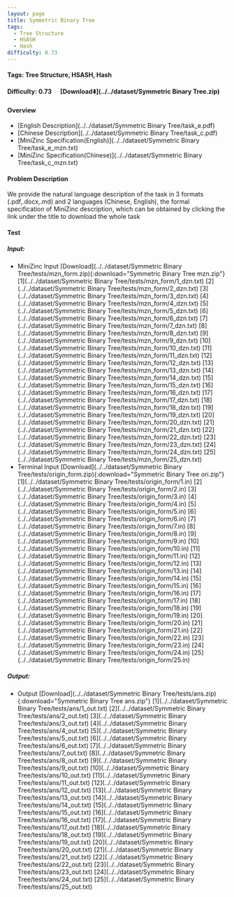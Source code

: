 ```yaml
---
layout: page
title: Symmetric Binary Tree
tags:
  - Tree Structure
  - HSASH
  - Hash
difficulty: 0.73
---
```


#### Tags: Tree Structure, HSASH, Hash
#### Difficulty: 0.73 &nbsp;&nbsp;&nbsp;&nbsp; [Download⬇️](../../dataset/Symmetric Binary Tree.zip)
#### Overview
- [English Description](../../dataset/Symmetric Binary Tree/task_e.pdf)
- [Chinese Description](../../dataset/Symmetric Binary Tree/task_c.pdf)
- [MiniZinc Specification(English)](../../dataset/Symmetric Binary Tree/task_e_mzn.txt)
- [MiniZinc Specification(Chinese)](../../dataset/Symmetric Binary Tree/task_c_mzn.txt)

#### Problem Description
We provide the natural language description of the task in 3 formats (.pdf,.docx,.md) and 2 languages (Chinese, English), the formal specification of MiniZinc description, which can be obtained by clicking the link under the title to download the whole task
#### Test
##### Input:
- MiniZinc Input [Download](../../dataset/Symmetric Binary Tree/tests/mzn_form.zip){:download="Symmetric Binary Tree mzn.zip"} [1](../../dataset/Symmetric Binary Tree/tests/mzn_form/1_dzn.txt) [2](../../dataset/Symmetric Binary Tree/tests/mzn_form/2_dzn.txt) [3](../../dataset/Symmetric Binary Tree/tests/mzn_form/3_dzn.txt) [4](../../dataset/Symmetric Binary Tree/tests/mzn_form/4_dzn.txt) [5](../../dataset/Symmetric Binary Tree/tests/mzn_form/5_dzn.txt) [6](../../dataset/Symmetric Binary Tree/tests/mzn_form/6_dzn.txt) [7](../../dataset/Symmetric Binary Tree/tests/mzn_form/7_dzn.txt) [8](../../dataset/Symmetric Binary Tree/tests/mzn_form/8_dzn.txt) [9](../../dataset/Symmetric Binary Tree/tests/mzn_form/9_dzn.txt) [10](../../dataset/Symmetric Binary Tree/tests/mzn_form/10_dzn.txt) [11](../../dataset/Symmetric Binary Tree/tests/mzn_form/11_dzn.txt) [12](../../dataset/Symmetric Binary Tree/tests/mzn_form/12_dzn.txt) [13](../../dataset/Symmetric Binary Tree/tests/mzn_form/13_dzn.txt) [14](../../dataset/Symmetric Binary Tree/tests/mzn_form/14_dzn.txt) [15](../../dataset/Symmetric Binary Tree/tests/mzn_form/15_dzn.txt) [16](../../dataset/Symmetric Binary Tree/tests/mzn_form/16_dzn.txt) [17](../../dataset/Symmetric Binary Tree/tests/mzn_form/17_dzn.txt) [18](../../dataset/Symmetric Binary Tree/tests/mzn_form/18_dzn.txt) [19](../../dataset/Symmetric Binary Tree/tests/mzn_form/19_dzn.txt) [20](../../dataset/Symmetric Binary Tree/tests/mzn_form/20_dzn.txt) [21](../../dataset/Symmetric Binary Tree/tests/mzn_form/21_dzn.txt) [22](../../dataset/Symmetric Binary Tree/tests/mzn_form/22_dzn.txt) [23](../../dataset/Symmetric Binary Tree/tests/mzn_form/23_dzn.txt) [24](../../dataset/Symmetric Binary Tree/tests/mzn_form/24_dzn.txt) [25](../../dataset/Symmetric Binary Tree/tests/mzn_form/25_dzn.txt) 
- Terminal Input [Download](../../dataset/Symmetric Binary Tree/tests/origin_form.zip){:download="Symmetric Binary Tree ori.zip"} [1](../../dataset/Symmetric Binary Tree/tests/origin_form/1.in) [2](../../dataset/Symmetric Binary Tree/tests/origin_form/2.in) [3](../../dataset/Symmetric Binary Tree/tests/origin_form/3.in) [4](../../dataset/Symmetric Binary Tree/tests/origin_form/4.in) [5](../../dataset/Symmetric Binary Tree/tests/origin_form/5.in) [6](../../dataset/Symmetric Binary Tree/tests/origin_form/6.in) [7](../../dataset/Symmetric Binary Tree/tests/origin_form/7.in) [8](../../dataset/Symmetric Binary Tree/tests/origin_form/8.in) [9](../../dataset/Symmetric Binary Tree/tests/origin_form/9.in) [10](../../dataset/Symmetric Binary Tree/tests/origin_form/10.in) [11](../../dataset/Symmetric Binary Tree/tests/origin_form/11.in) [12](../../dataset/Symmetric Binary Tree/tests/origin_form/12.in) [13](../../dataset/Symmetric Binary Tree/tests/origin_form/13.in) [14](../../dataset/Symmetric Binary Tree/tests/origin_form/14.in) [15](../../dataset/Symmetric Binary Tree/tests/origin_form/15.in) [16](../../dataset/Symmetric Binary Tree/tests/origin_form/16.in) [17](../../dataset/Symmetric Binary Tree/tests/origin_form/17.in) [18](../../dataset/Symmetric Binary Tree/tests/origin_form/18.in) [19](../../dataset/Symmetric Binary Tree/tests/origin_form/19.in) [20](../../dataset/Symmetric Binary Tree/tests/origin_form/20.in) [21](../../dataset/Symmetric Binary Tree/tests/origin_form/21.in) [22](../../dataset/Symmetric Binary Tree/tests/origin_form/22.in) [23](../../dataset/Symmetric Binary Tree/tests/origin_form/23.in) [24](../../dataset/Symmetric Binary Tree/tests/origin_form/24.in) [25](../../dataset/Symmetric Binary Tree/tests/origin_form/25.in) 

##### Output:
- Output [Download](../../dataset/Symmetric Binary Tree/tests/ans.zip){:download="Symmetric Binary Tree ans.zip"} [1](../../dataset/Symmetric Binary Tree/tests/ans/1_out.txt) [2](../../dataset/Symmetric Binary Tree/tests/ans/2_out.txt) [3](../../dataset/Symmetric Binary Tree/tests/ans/3_out.txt) [4](../../dataset/Symmetric Binary Tree/tests/ans/4_out.txt) [5](../../dataset/Symmetric Binary Tree/tests/ans/5_out.txt) [6](../../dataset/Symmetric Binary Tree/tests/ans/6_out.txt) [7](../../dataset/Symmetric Binary Tree/tests/ans/7_out.txt) [8](../../dataset/Symmetric Binary Tree/tests/ans/8_out.txt) [9](../../dataset/Symmetric Binary Tree/tests/ans/9_out.txt) [10](../../dataset/Symmetric Binary Tree/tests/ans/10_out.txt) [11](../../dataset/Symmetric Binary Tree/tests/ans/11_out.txt) [12](../../dataset/Symmetric Binary Tree/tests/ans/12_out.txt) [13](../../dataset/Symmetric Binary Tree/tests/ans/13_out.txt) [14](../../dataset/Symmetric Binary Tree/tests/ans/14_out.txt) [15](../../dataset/Symmetric Binary Tree/tests/ans/15_out.txt) [16](../../dataset/Symmetric Binary Tree/tests/ans/16_out.txt) [17](../../dataset/Symmetric Binary Tree/tests/ans/17_out.txt) [18](../../dataset/Symmetric Binary Tree/tests/ans/18_out.txt) [19](../../dataset/Symmetric Binary Tree/tests/ans/19_out.txt) [20](../../dataset/Symmetric Binary Tree/tests/ans/20_out.txt) [21](../../dataset/Symmetric Binary Tree/tests/ans/21_out.txt) [22](../../dataset/Symmetric Binary Tree/tests/ans/22_out.txt) [23](../../dataset/Symmetric Binary Tree/tests/ans/23_out.txt) [24](../../dataset/Symmetric Binary Tree/tests/ans/24_out.txt) [25](../../dataset/Symmetric Binary Tree/tests/ans/25_out.txt) 

